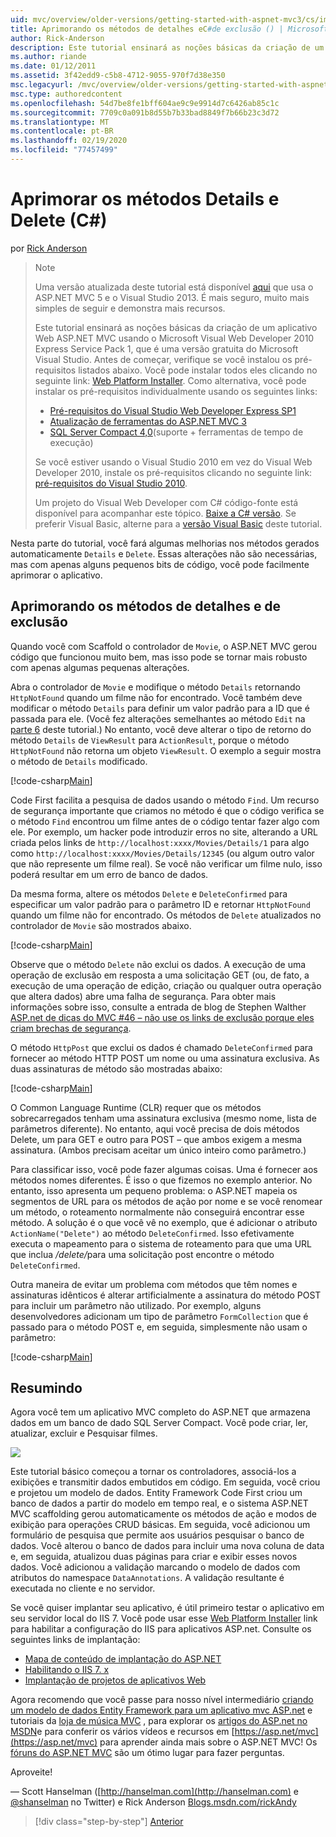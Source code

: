 ```yaml
---
uid: mvc/overview/older-versions/getting-started-with-aspnet-mvc3/cs/improving-the-details-and-delete-methods
title: Aprimorando os métodos de detalhes eC#de exclusão () | Microsoft Docs
author: Rick-Anderson
description: Este tutorial ensinará as noções básicas da criação de um aplicativo Web ASP.NET MVC usando o Microsoft Visual Web Developer 2010 Express Service Pack 1, que é...
ms.author: riande
ms.date: 01/12/2011
ms.assetid: 3f42edd9-c5b8-4712-9055-970f7d38e350
msc.legacyurl: /mvc/overview/older-versions/getting-started-with-aspnet-mvc3/cs/improving-the-details-and-delete-methods
msc.type: authoredcontent
ms.openlocfilehash: 54d7be8fe1bff604ae9c9e9914d7c6426ab85c1c
ms.sourcegitcommit: 7709c0a091b8d55b7b33bad8849f7b66b23c3d72
ms.translationtype: MT
ms.contentlocale: pt-BR
ms.lasthandoff: 02/19/2020
ms.locfileid: "77457499"
---
```

# <a name="improving-the-details-and-delete-methods-c"></a>Aprimorar os métodos Details e Delete (C#)

por [Rick Anderson](https://twitter.com/RickAndMSFT)

> > [!NOTE]
> > Uma versão atualizada deste tutorial está disponível [aqui](../../../getting-started/introduction/getting-started.md) que usa o ASP.NET MVC 5 e o Visual Studio 2013. É mais seguro, muito mais simples de seguir e demonstra mais recursos.
> 
> 
> Este tutorial ensinará as noções básicas da criação de um aplicativo Web ASP.NET MVC usando o Microsoft Visual Web Developer 2010 Express Service Pack 1, que é uma versão gratuita do Microsoft Visual Studio. Antes de começar, verifique se você instalou os pré-requisitos listados abaixo. Você pode instalar todos eles clicando no seguinte link: [Web Platform Installer](https://www.microsoft.com/web/gallery/install.aspx?appid=VWD2010SP1Pack). Como alternativa, você pode instalar os pré-requisitos individualmente usando os seguintes links:
> 
> - [Pré-requisitos do Visual Studio Web Developer Express SP1](https://www.microsoft.com/web/gallery/install.aspx?appid=VWD2010SP1Pack)
> - [Atualização de ferramentas do ASP.NET MVC 3](https://www.microsoft.com/web/gallery/install.aspx?appsxml=&amp;appid=MVC3)
> - [SQL Server Compact 4,0](https://www.microsoft.com/web/gallery/install.aspx?appid=SQLCE;SQLCEVSTools_4_0)(suporte + ferramentas de tempo de execução)
> 
> Se você estiver usando o Visual Studio 2010 em vez do Visual Web Developer 2010, instale os pré-requisitos clicando no seguinte link: [pré-requisitos do Visual Studio 2010](https://www.microsoft.com/web/gallery/install.aspx?appsxml=&amp;appid=VS2010SP1Pack).
> 
> Um projeto do Visual Web Developer com C# código-fonte está disponível para acompanhar este tópico. [Baixe a C# versão](https://code.msdn.microsoft.com/Introduction-to-MVC-3-10d1b098). Se preferir Visual Basic, alterne para a [versão Visual Basic](../vb/intro-to-aspnet-mvc-3.md) deste tutorial.

Nesta parte do tutorial, você fará algumas melhorias nos métodos gerados automaticamente `Details` e `Delete`. Essas alterações não são necessárias, mas com apenas alguns pequenos bits de código, você pode facilmente aprimorar o aplicativo.

## <a name="improving-the-details-and-delete-methods"></a>Aprimorando os métodos de detalhes e de exclusão

Quando você com Scaffold o controlador de `Movie`, o ASP.NET MVC gerou código que funcionou muito bem, mas isso pode se tornar mais robusto com apenas algumas pequenas alterações.

Abra o controlador de `Movie` e modifique o método `Details` retornando `HttpNotFound` quando um filme não for encontrado. Você também deve modificar o método `Details` para definir um valor padrão para a ID que é passada para ele. (Você fez alterações semelhantes ao método `Edit` na [parte 6](examining-the-edit-methods-and-edit-view.md) deste tutorial.) No entanto, você deve alterar o tipo de retorno do método `Details` de `ViewResult` para `ActionResult`, porque o método `HttpNotFound` não retorna um objeto `ViewResult`. O exemplo a seguir mostra o método de `Details` modificado.

[!code-csharp[Main](improving-the-details-and-delete-methods/samples/sample1.cs)]

Code First facilita a pesquisa de dados usando o método `Find`. Um recurso de segurança importante que criamos no método é que o código verifica se o método `Find` encontrou um filme antes de o código tentar fazer algo com ele. Por exemplo, um hacker pode introduzir erros no site, alterando a URL criada pelos links de `http://localhost:xxxx/Movies/Details/1` para algo como `http://localhost:xxxx/Movies/Details/12345` (ou algum outro valor que não represente um filme real). Se você não verificar um filme nulo, isso poderá resultar em um erro de banco de dados.

Da mesma forma, altere os métodos `Delete` e `DeleteConfirmed` para especificar um valor padrão para o parâmetro ID e retornar `HttpNotFound` quando um filme não for encontrado. Os métodos de `Delete` atualizados no controlador de `Movie` são mostrados abaixo.

[!code-csharp[Main](improving-the-details-and-delete-methods/samples/sample2.cs)]

Observe que o método `Delete` não exclui os dados. A execução de uma operação de exclusão em resposta a uma solicitação GET (ou, de fato, a execução de uma operação de edição, criação ou qualquer outra operação que altera dados) abre uma falha de segurança. Para obter mais informações sobre isso, consulte a entrada de blog de Stephen Walther [ASP.net de dicas do MVC #46 – não use os links de exclusão porque eles criam brechas de segurança](http://stephenwalther.com/blog/archive/2009/01/21/asp.net-mvc-tip-46-ndash-donrsquot-use-delete-links-because.aspx).

O método `HttpPost` que exclui os dados é chamado `DeleteConfirmed` para fornecer ao método HTTP POST um nome ou uma assinatura exclusiva. As duas assinaturas de método são mostradas abaixo:

[!code-csharp[Main](improving-the-details-and-delete-methods/samples/sample3.cs)]

O Common Language Runtime (CLR) requer que os métodos sobrecarregados tenham uma assinatura exclusiva (mesmo nome, lista de parâmetros diferente). No entanto, aqui você precisa de dois métodos Delete, um para GET e outro para POST – que ambos exigem a mesma assinatura. (Ambos precisam aceitar um único inteiro como parâmetro.)

Para classificar isso, você pode fazer algumas coisas. Uma é fornecer aos métodos nomes diferentes. É isso o que fizemos no exemplo anterior. No entanto, isso apresenta um pequeno problema: o ASP.NET mapeia os segmentos de URL para os métodos de ação por nome e se você renomear um método, o roteamento normalmente não conseguirá encontrar esse método. A solução é o que você vê no exemplo, que é adicionar o atributo `ActionName("Delete")` ao método `DeleteConfirmed`. Isso efetivamente executa o mapeamento para o sistema de roteamento para que uma URL que inclua <em>/delete/</em>para uma solicitação post encontre o método `DeleteConfirmed`.

Outra maneira de evitar um problema com métodos que têm nomes e assinaturas idênticos é alterar artificialmente a assinatura do método POST para incluir um parâmetro não utilizado. Por exemplo, alguns desenvolvedores adicionam um tipo de parâmetro `FormCollection` que é passado para o método POST e, em seguida, simplesmente não usam o parâmetro:

[!code-csharp[Main](improving-the-details-and-delete-methods/samples/sample4.cs)]

## <a name="wrapping-up"></a>Resumindo

Agora você tem um aplicativo MVC completo do ASP.NET que armazena dados em um banco de dado SQL Server Compact. Você pode criar, ler, atualizar, excluir e Pesquisar filmes.

![](improving-the-details-and-delete-methods/_static/image1.png)

Este tutorial básico começou a tornar os controladores, associá-los a exibições e transmitir dados embutidos em código. Em seguida, você criou e projetou um modelo de dados. Entity Framework Code First criou um banco de dados a partir do modelo em tempo real, e o sistema ASP.NET MVC scaffolding gerou automaticamente os métodos de ação e modos de exibição para operações CRUD básicas. Em seguida, você adicionou um formulário de pesquisa que permite aos usuários pesquisar o banco de dados. Você alterou o banco de dados para incluir uma nova coluna de data e, em seguida, atualizou duas páginas para criar e exibir esses novos dados. Você adicionou a validação marcando o modelo de dados com atributos do namespace `DataAnnotations`. A validação resultante é executada no cliente e no servidor.

Se você quiser implantar seu aplicativo, é útil primeiro testar o aplicativo em seu servidor local do IIS 7. Você pode usar esse [Web Platform Installer](https://www.microsoft.com/web/gallery/install.aspx?appsxml=&amp;appid=ASPNET;) link para habilitar a configuração do IIS para aplicativos ASP.net. Consulte os seguintes links de implantação:

- [Mapa de conteúdo de implantação do ASP.NET](https://msdn.microsoft.com/library/dd394698.aspx)
- [Habilitando o IIS 7. x](https://blogs.msdn.com/b/rickandy/archive/2011/03/14/enabling-iis-7-x-on-windows-7-vista-sp1-windows-2008-windows-2008-r2.aspx)
- [Implantação de projetos de aplicativos Web](https://msdn.microsoft.com/library/dd394698.aspx)

Agora recomendo que você passe para nosso nível intermediário [criando um modelo de dados Entity Framework para um aplicativo mvc ASP.net](../../../getting-started/getting-started-with-ef-using-mvc/creating-an-entity-framework-data-model-for-an-asp-net-mvc-application.md) e tutoriais da [loja de música MVC](../../mvc-music-store/mvc-music-store-part-1.md) , para explorar os [artigos do ASP.net no MSDN](https://msdn.microsoft.com/library/gg416514(VS.98).aspx)e para conferir os vários vídeos e recursos em [https://asp.net/mvc](https://asp.net/mvc) para aprender ainda mais sobre o ASP.NET MVC! Os [fóruns do ASP.NET MVC](https://forums.asp.net/1146.aspx) são um ótimo lugar para fazer perguntas.

Aproveite!

— Scott Hanselman ([http://hanselman.com](http://hanselman.com) e [@shanselman](http://twitter.com/shanselman) no Twitter) e Rick Anderson [Blogs.msdn.com/rickAndy](https://blogs.msdn.com/rickAndy)

> [!div class="step-by-step"]
> [Anterior](adding-validation-to-the-model.md)
